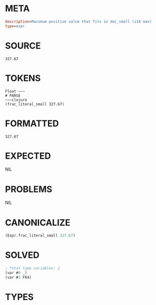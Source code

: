 # META
~~~ini
description=Maximum positive value that fits in dec_small (i16 max)
type=expr
~~~
# SOURCE
~~~roc
327.67
~~~
# TOKENS
~~~text
Float ~~~
# PARSE
~~~clojure
(frac_literal_small 327.67)
~~~
# FORMATTED
~~~roc
327.67
~~~
# EXPECTED
NIL
# PROBLEMS
NIL
# CANONICALIZE
~~~clojure
(Expr.frac_literal_small 327.67)
~~~
# SOLVED
~~~clojure
; Total type variables: 2
(var #0 _)
(var #1 F64)
~~~
# TYPES
~~~roc
~~~
